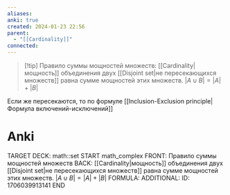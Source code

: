```yaml
---
aliases: 
anki: true
created: 2024-01-23 22:56
parent:
  - "[[Cardinality]]"
connected:
---
```


> [!tip] Правило суммы мощностей множеств: 
 [[Cardinality|мощность]] объединения двух [[Disjoint set|не пересекающихся множеств]]  равна сумме мощностей этих множеств.
$|A \cup B| = |A| + |B|$

Если же пересекаются, то по формуле [[Inclusion-Exclusion principle|Формула включений-исключений]]

# Anki
TARGET DECK: math::set
START
math_complex
FRONT: Правило суммы мощностей множеств
BACK: [[Cardinality|мощность]] объединения двух [[Disjoint set|не пересекающихся множеств]]  равна сумме мощностей этих множеств.
$|A \cup B| = |A| + |B|$
FORMULA: 
ADDITIONAL:
ID: 1706039913141
END













